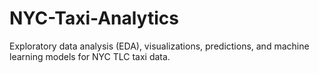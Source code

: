 # NYC-Taxi-Analytics
Exploratory data analysis (EDA), visualizations, predictions, and machine learning models for NYC TLC taxi data.
